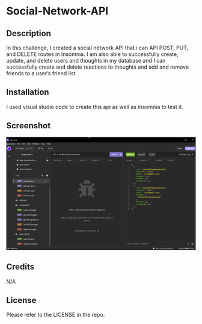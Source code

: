 # Social-Network-API

## Description

In this challenge, I created a social network API that i can API POST, PUT, and DELETE routes in Insomnia. I am also able to successfully create, update, and delete users and thoughts in my database and I can successfully create and delete reactions to thoughts and add and remove friends to a user’s friend list.

## Installation

I used visual studio code to create this api as well as insomnia to test it.

## Screenshot

<img src="apiscreenshot.png">

## Credits

N/A

## License 

Please refer to the LICENSE in the repo.
